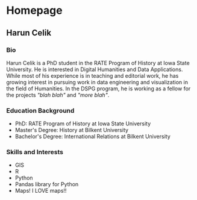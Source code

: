 # Homepage

## **Harun Celik**

### **Bio**

Harun Celik is a PhD student in the RATE Program of History at Iowa State University. He is interested in Digital Humanities and Data Applications. While most of his experience is in teaching and editorial work, he has growing interest in pursuing work in data engineering and visualization in the field of Humanities. In the DSPG program, he is working as a fellow for the projects _"blah blah"_ and _"more blah"_.

### **Education Background**
- PhD: RATE Program of History at Iowa State University
- Master's Degree: History at Bilkent University
- Bachelor's Degree: International Relations at Bilkent University

### **Skills and Interests**
- GIS
- R
- Python
- Pandas library for Python
- Maps! I LOVE maps!!
